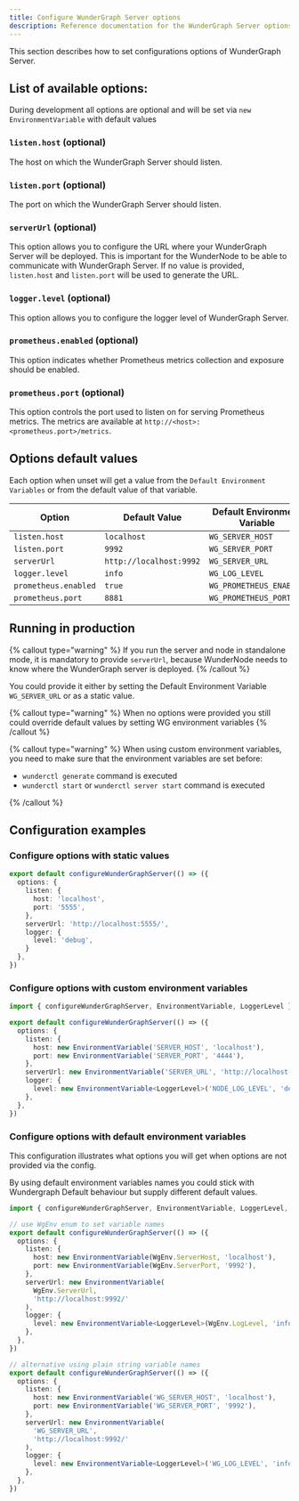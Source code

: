 ```yaml
---
title: Configure WunderGraph Server options
description: Reference documentation for the WunderGraph Server options.
---
```


This section describes how to set configurations options of WunderGraph Server.

## List of available options:

During development all options are optional and will be set via `new EnvironmentVariable` with default values

### `listen.host` (optional)

The host on which the WunderGraph Server should listen.

### `listen.port` (optional)

The port on which the WunderGraph Server should listen.

### `serverUrl` (optional)

This option allows you to configure the URL where your WunderGraph Server will be deployed.
This is important for the WunderNode to be able to communicate with WunderGraph Server.
If no value is provided, `listen.host` and `listen.port` will be used to generate the URL.

### `logger.level` (optional)

This option allows you to configure the logger level of WunderGraph Server.

### `prometheus.enabled` (optional)

This option indicates whether Prometheus metrics collection and exposure should be enabled.

### `prometheus.port` (optional)

This option controls the port used to listen on for serving Prometheus metrics. The metrics
are available at `http://<host>:<prometheus.port>/metrics`.

## Options default values

Each option when unset will get a value from the `Default Environment Variables` or from the default value of that variable.

| Option               | Default Value           | Default Environment Variable |
| -------------------- | ----------------------- | ---------------------------- |
| `listen.host`        | `localhost`             | `WG_SERVER_HOST`             |
| `listen.port`        | `9992`                  | `WG_SERVER_PORT`             |
| `serverUrl`          | `http://localhost:9992` | `WG_SERVER_URL`              |
| `logger.level`       | `info`                  | `WG_LOG_LEVEL`               |
| `prometheus.enabled` | `true`                  | `WG_PROMETHEUS_ENABLED`      |
| `prometheus.port`    | `8881`                  | `WG_PROMETHEUS_PORT`         |

## Running in production

{% callout type="warning" %}
If you run the server and node in standalone mode, it is mandatory to provide `serverUrl`, because WunderNode needs to know where the WunderGraph server is deployed.
{% /callout %}

You could provide it either by setting the Default Environment Variable `WG_SERVER_URL` or as a static value.

{% callout type="warning" %}
When no options were provided you still could override default values by setting WG environment variables
{% /callout %}

{% callout type="warning" %}
When using custom environment variables, you need to make sure that the environment variables are set before:

- `wunderctl generate` command is executed
- `wunderctl start` or `wunderctl server start` command is executed

{% /callout %}

## Configuration examples

### Configure options with static values

```typescript
export default configureWunderGraphServer(() => ({
  options: {
    listen: {
      host: 'localhost',
      port: '5555',
    },
    serverUrl: 'http://localhost:5555/',
    logger: {
      level: 'debug',
    }
  },
})
```

### Configure options with custom environment variables

```typescript
import { configureWunderGraphServer, EnvironmentVariable, LoggerLevel } from '@wundergraph/sdk/server'

export default configureWunderGraphServer(() => ({
  options: {
    listen: {
      host: new EnvironmentVariable('SERVER_HOST', 'localhost'),
      port: new EnvironmentVariable('SERVER_PORT', '4444'),
    },
    serverUrl: new EnvironmentVariable('SERVER_URL', 'http://localhost:4444/'),
    logger: {
      level: new EnvironmentVariable<LoggerLevel>('NODE_LOG_LEVEL', 'debug'),
    },
  },
})
```

### Configure options with default environment variables

This configuration illustrates what options you will get when options are not provided via the config.

By using default environment variables names you could stick with Wundergraph Default behaviour but supply different default values.

```typescript
import { configureWunderGraphServer, EnvironmentVariable, LoggerLevel, WgEnv } from '@wundergraph/sdk/server'

// use WgEnv enum to set variable names
export default configureWunderGraphServer(() => ({
  options: {
    listen: {
      host: new EnvironmentVariable(WgEnv.ServerHost, 'localhost'),
      port: new EnvironmentVariable(WgEnv.ServerPort, '9992'),
    },
    serverUrl: new EnvironmentVariable(
      WgEnv.ServerUrl,
      'http://localhost:9992/'
    ),
    logger: {
      level: new EnvironmentVariable<LoggerLevel>(WgEnv.LogLevel, 'info'),
    },
  },
})

// alternative using plain string variable names
export default configureWunderGraphServer(() => ({
  options: {
    listen: {
      host: new EnvironmentVariable('WG_SERVER_HOST', 'localhost'),
      port: new EnvironmentVariable('WG_SERVER_PORT', '9992'),
    },
    serverUrl: new EnvironmentVariable(
      'WG_SERVER_URL',
      'http://localhost:9992/'
    ),
    logger: {
      level: new EnvironmentVariable<LoggerLevel>('WG_LOG_LEVEL', 'info'),
    },
  },
})
```
